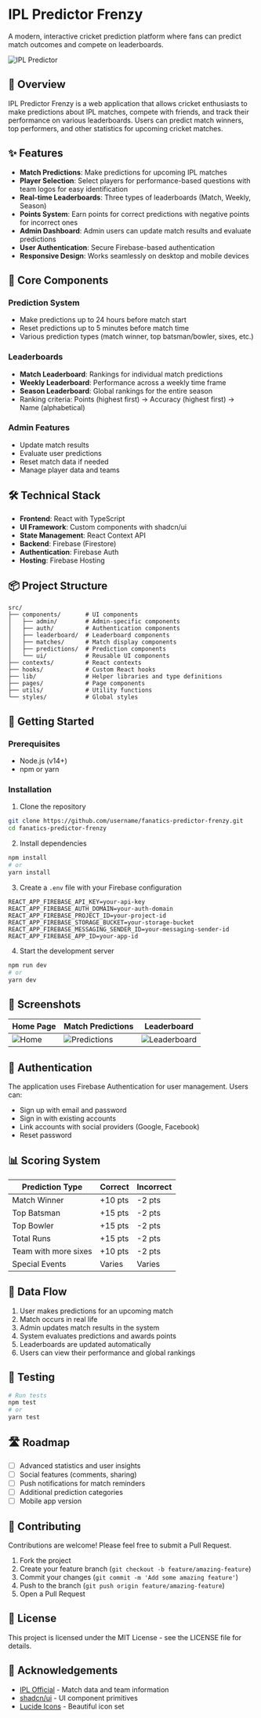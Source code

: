 # IPL Predictor Frenzy

A modern, interactive cricket prediction platform where fans can predict match outcomes and compete on leaderboards.

![IPL Predictor](https://i.imgur.com/placeholder.png)

## 🏏 Overview

IPL Predictor Frenzy is a web application that allows cricket enthusiasts to make predictions about IPL matches, compete with friends, and track their performance on various leaderboards. Users can predict match winners, top performers, and other statistics for upcoming cricket matches.

## ✨ Features

- **Match Predictions**: Make predictions for upcoming IPL matches
- **Player Selection**: Select players for performance-based questions with team logos for easy identification
- **Real-time Leaderboards**: Three types of leaderboards (Match, Weekly, Season)
- **Points System**: Earn points for correct predictions with negative points for incorrect ones
- **Admin Dashboard**: Admin users can update match results and evaluate predictions
- **User Authentication**: Secure Firebase-based authentication
- **Responsive Design**: Works seamlessly on desktop and mobile devices

## 🧩 Core Components

### Prediction System
- Make predictions up to 24 hours before match start
- Reset predictions up to 5 minutes before match time
- Various prediction types (match winner, top batsman/bowler, sixes, etc.)

### Leaderboards
- **Match Leaderboard**: Rankings for individual match predictions
- **Weekly Leaderboard**: Performance across a weekly time frame
- **Season Leaderboard**: Global rankings for the entire season
- Ranking criteria: Points (highest first) → Accuracy (highest first) → Name (alphabetical)

### Admin Features
- Update match results
- Evaluate user predictions
- Reset match data if needed
- Manage player data and teams

## 🛠️ Technical Stack

- **Frontend**: React with TypeScript
- **UI Framework**: Custom components with shadcn/ui
- **State Management**: React Context API
- **Backend**: Firebase (Firestore)
- **Authentication**: Firebase Auth
- **Hosting**: Firebase Hosting

## 📦 Project Structure

```
src/
├── components/       # UI components
│   ├── admin/        # Admin-specific components
│   ├── auth/         # Authentication components
│   ├── leaderboard/  # Leaderboard components
│   ├── matches/      # Match display components
│   ├── predictions/  # Prediction components
│   └── ui/           # Reusable UI components
├── contexts/         # React contexts
├── hooks/            # Custom React hooks
├── lib/              # Helper libraries and type definitions
├── pages/            # Page components
├── utils/            # Utility functions
└── styles/           # Global styles
```

## 🚀 Getting Started

### Prerequisites
- Node.js (v14+)
- npm or yarn

### Installation

1. Clone the repository
```bash
git clone https://github.com/username/fanatics-predictor-frenzy.git
cd fanatics-predictor-frenzy
```

2. Install dependencies
```bash
npm install
# or
yarn install
```

3. Create a `.env` file with your Firebase configuration
```
REACT_APP_FIREBASE_API_KEY=your-api-key
REACT_APP_FIREBASE_AUTH_DOMAIN=your-auth-domain
REACT_APP_FIREBASE_PROJECT_ID=your-project-id
REACT_APP_FIREBASE_STORAGE_BUCKET=your-storage-bucket
REACT_APP_FIREBASE_MESSAGING_SENDER_ID=your-messaging-sender-id
REACT_APP_FIREBASE_APP_ID=your-app-id
```

4. Start the development server
```bash
npm run dev
# or
yarn dev
```

## 📱 Screenshots

| Home Page | Match Predictions | Leaderboard |
|-----------|-------------------|-------------|
| ![Home](https://i.imgur.com/placeholder.png) | ![Predictions](https://i.imgur.com/placeholder.png) | ![Leaderboard](https://i.imgur.com/placeholder.png) |

## 🔐 Authentication

The application uses Firebase Authentication for user management. Users can:
- Sign up with email and password
- Sign in with existing accounts
- Link accounts with social providers (Google, Facebook)
- Reset password

## 📊 Scoring System

| Prediction Type | Correct | Incorrect |
|-----------------|---------|-----------|
| Match Winner    | +10 pts | -2 pts    |
| Top Batsman     | +15 pts | -2 pts    |
| Top Bowler      | +15 pts | -2 pts    |
| Total Runs      | +15 pts | -2 pts    |
| Team with more sixes | +10 pts | -2 pts |
| Special Events  | Varies  | Varies    |

## 🔄 Data Flow

1. User makes predictions for an upcoming match
2. Match occurs in real life
3. Admin updates match results in the system
4. System evaluates predictions and awards points
5. Leaderboards are updated automatically
6. Users can view their performance and global rankings

## 🧪 Testing

```bash
# Run tests
npm test
# or
yarn test
```

## 🛣️ Roadmap

- [ ] Advanced statistics and user insights
- [ ] Social features (comments, sharing)
- [ ] Push notifications for match reminders
- [ ] Additional prediction categories
- [ ] Mobile app version

## 👥 Contributing

Contributions are welcome! Please feel free to submit a Pull Request.

1. Fork the project
2. Create your feature branch (`git checkout -b feature/amazing-feature`)
3. Commit your changes (`git commit -m 'Add some amazing feature'`)
4. Push to the branch (`git push origin feature/amazing-feature`)
5. Open a Pull Request

## 📄 License

This project is licensed under the MIT License - see the LICENSE file for details.

## 🙏 Acknowledgements

- [IPL Official](https://www.iplt20.com/) - Match data and team information
- [shadcn/ui](https://ui.shadcn.com/) - UI component primitives
- [Lucide Icons](https://lucide.dev/) - Beautiful icon set
